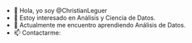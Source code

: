 - 👋 Hola, yo soy @ChristianLeguer
- 👀 Estoy interesado en Análisis y Ciencia de Datos.
- 🌱 Actualmente me encuentro aprendiendo Análisis de Datos.
- 📫 Contactarme:


<!---
ChristianLeguer/ChristianLeguer is a ✨ special ✨ repository because its `README.md` (this file) appears on your GitHub profile.
You can click the Preview link to take a look at your changes.
--->
